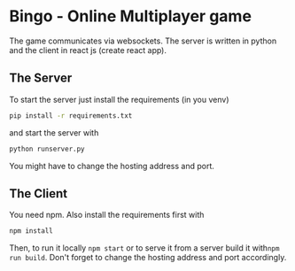 # Bingo - Online Multiplayer game

The game communicates via websockets. The server is written in python and the client in react js (create react app).

## The Server

To start the server just install the requirements (in you venv)

```bash
pip install -r requirements.txt
```
and start the server with

```bash
python runserver.py
```
You might have to change the hosting address and port.

## The Client

You need npm. Also install the requirements first with
```bash
npm install
```

Then, to run it locally `npm start` or to serve it from a server build it with`npm run build`.
Don't forget to change the hosting address and port accordingly.

